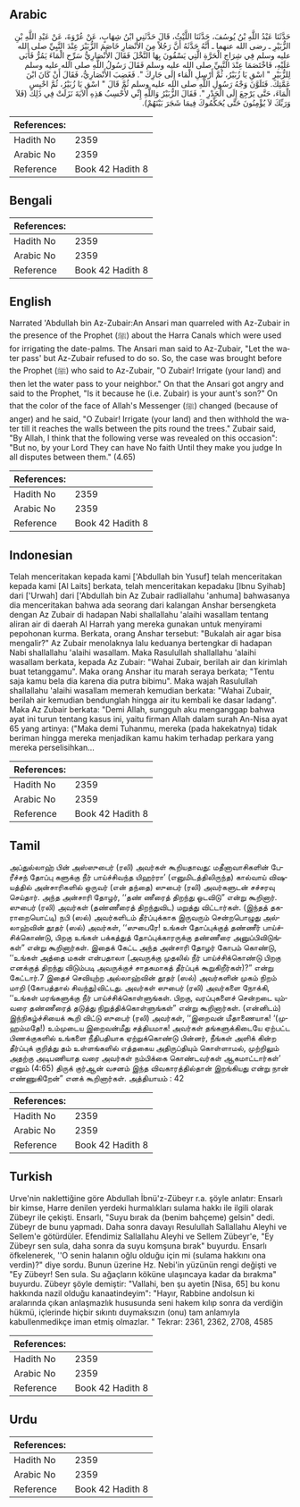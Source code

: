 ## Arabic


<div dir="rtl" lang="ar" style={{fontSize:'larger',backgroundColor:'#f8f9fa',padding:20}}>
حَدَّثَنَا عَبْدُ اللَّهِ بْنُ يُوسُفَ، حَدَّثَنَا اللَّيْثُ، قَالَ حَدَّثَنِي ابْنُ شِهَابٍ، عَنْ عُرْوَةَ، عَنْ عَبْدِ اللَّهِ بْنِ الزُّبَيْرِ ـ رضى الله عنهما ـ أَنَّهُ حَدَّثَهُ أَنَّ رَجُلاً مِنَ الأَنْصَارِ خَاصَمَ الزُّبَيْرَ عِنْدَ النَّبِيِّ صلى الله عليه وسلم فِي شِرَاجِ الْحَرَّةِ الَّتِي يَسْقُونَ بِهَا النَّخْلَ فَقَالَ الأَنْصَارِيُّ سَرِّحِ الْمَاءَ يَمُرُّ فَأَبَى عَلَيْهِ، فَاخْتَصَمَا عِنْدَ النَّبِيِّ صلى الله عليه وسلم فَقَالَ رَسُولُ اللَّهِ صلى الله عليه وسلم لِلزُّبَيْرِ ‏"‏ اسْقِ يَا زُبَيْرُ، ثُمَّ أَرْسِلِ الْمَاء إِلَى جَارِكَ ‏"‏‏.‏ فَغَضِبَ الأَنْصَارِيُّ، فَقَالَ أَنْ كَانَ ابْنَ عَمَّتِكَ‏.‏ فَتَلَوَّنَ وَجْهُ رَسُولِ اللَّهِ صلى الله عليه وسلم ثُمَّ قَالَ ‏"‏ اسْقِ يَا زُبَيْرُ، ثُمَّ احْبِسِ الْمَاءَ، حَتَّى يَرْجِعَ إِلَى الْجَدْرِ ‏"‏‏.‏ فَقَالَ الزُّبَيْرُ وَاللَّهِ إِنِّي لأَحْسِبُ هَذِهِ الآيَةَ نَزَلَتْ فِي ذَلِكَ ‏(‏فَلاَ وَرَبِّكَ لاَ يُؤْمِنُونَ حَتَّى يُحَكِّمُوكَ فِيمَا شَجَرَ بَيْنَهُمْ‏)‏‏.‏
</div>
<div style={{backgroundColor:'#f8f9fa',padding:20, marginBottom: 10}}><table> <thead> <tr> <th>References:</th> <th></th> </tr> </thead> <tbody><tr><td>Hadith No</td><td>2359</td></tr><tr><td>Arabic No</td><td>2359</td></tr><tr><td>Reference</td><td>Book 42 Hadith 8</td></tr></tbody></table></div>

## Bengali


<div dir="ltr" lang="bn" style={{fontSize:'larger',backgroundColor:'#f8f9fa',padding:20}}>

</div>
<div style={{backgroundColor:'#f8f9fa',padding:20, marginBottom: 10}}><table> <thead> <tr> <th>References:</th> <th></th> </tr> </thead> <tbody><tr><td>Hadith No</td><td>2359</td></tr><tr><td>Arabic No</td><td>2359</td></tr><tr><td>Reference</td><td>Book 42 Hadith 8</td></tr></tbody></table></div>

## English


<div dir="ltr" lang="en" style={{fontSize:'larger',backgroundColor:'#f8f9fa',padding:20}}>
Narrated 'Abdullah bin Az-Zubair:An Ansari man quarreled with Az-Zubair in the presence of the Prophet (ﷺ) about the Harra Canals which were used for irrigating the date-palms. The Ansari man said to Az-Zubair, "Let the water pass' but Az-Zubair refused to do so. So, the case was brought before the Prophet (ﷺ) who said to Az-Zubair, "O Zubair! Irrigate (your land) and then let the water pass to your neighbor." On that the Ansari got angry and said to the Prophet, "Is it because he (i.e. Zubair) is your aunt's son?" On that the color of the face of Allah's Messenger (ﷺ) changed (because of anger) and he said, "O Zubair! Irrigate (your land) and then withhold the water till it reaches the walls between the pits round the trees." Zubair said, "By Allah, I think that the following verse was revealed on this occasion": "But no, by your Lord They can have No faith Until they make you judge In all disputes between them." (4.65)
</div>
<div style={{backgroundColor:'#f8f9fa',padding:20, marginBottom: 10}}><table> <thead> <tr> <th>References:</th> <th></th> </tr> </thead> <tbody><tr><td>Hadith No</td><td>2359</td></tr><tr><td>Arabic No</td><td>2359</td></tr><tr><td>Reference</td><td>Book 42 Hadith 8</td></tr></tbody></table></div>

## Indonesian


<div dir="ltr" lang="id" style={{fontSize:'larger',backgroundColor:'#f8f9fa',padding:20}}>
Telah menceritakan kepada kami ['Abdullah bin Yusuf] telah menceritakan kepada kami [Al Laits] berkata, telah menceritakan kepadaku [Ibnu Syihab] dari ['Urwah] dari ['Abdullah bin Az Zubair radliallahu 'anhuma] bahwasanya dia menceritakan bahwa ada seorang dari kalangan Anshar bersengketa dengan Az Zubair di hadapan Nabi shallallahu 'alaihi wasallam tentang aliran air di daerah Al Harrah yang mereka gunakan untuk menyirami pepohonan kurma. Berkata, orang Anshar tersebut: "Bukalah air agar bisa mengalir?" Az Zubair menolaknya lalu keduanya bertengkar di hadapan Nabi shallallahu 'alaihi wasallam. Maka Rasulullah shallallahu 'alaihi wasallam berkata, kepada Az Zubair: "Wahai Zubair, berilah air dan kirimlah buat tetanggamu". Maka orang Anshar itu marah seraya berkata; "Tentu saja kamu bela dia karena dia putra bibimu". Maka wajah Rasulullah shallallahu 'alaihi wasallam memerah kemudian berkata: "Wahai Zubair, berilah air kemudian bendunglah hingga air itu kembali ke dasar ladang". Maka Az Zubair berkata: "Demi Allah, sungguh aku menganggap bahwa ayat ini turun tentang kasus ini, yaitu firman Allah dalam surah An-Nisa ayat 65 yang artinya: ("Maka demi Tuhanmu, mereka (pada hakekatnya) tidak beriman hingga mereka menjadikan kamu hakim terhadap perkara yang mereka perselisihkan…
</div>
<div style={{backgroundColor:'#f8f9fa',padding:20, marginBottom: 10}}><table> <thead> <tr> <th>References:</th> <th></th> </tr> </thead> <tbody><tr><td>Hadith No</td><td>2359</td></tr><tr><td>Arabic No</td><td>2359</td></tr><tr><td>Reference</td><td>Book 42 Hadith 8</td></tr></tbody></table></div>

## Tamil


<div dir="ltr" lang="ta" style={{fontSize:'larger',backgroundColor:'#f8f9fa',padding:20}}>
அப்துல்லாஹ் பின் அஸ்ஸுபைர் (ரலி) அவர்கள் கூறியதாவது: மதீனாவாசிகளின் பேரீச்சந் தோப்பு களுக்கு நீர் பாய்ச்சிவந்த யிஹர்ரா’ (எனுமிடத்திலிருந்த) கால்வாய் விஷயத்தில் அன்சாரிகளில் ஒருவர் (என் தந்தை) ஸுபைர் (ரலி) அவர்களுடன் சச்சரவு செய்தார். அந்த அன்சாரி தோழர், ‘‘தண் ணீரைத் திறந்து ஓடவிடு” என்று கூறினார். ஸுபைர் (ரலி) அவர்கள் (தண்ணீரைத் திறந்துவிட) மறுத்து விட்டார்கள். (இந்தத் தகராறையொட்டி) நபி (ஸல்) அவர்களிடம் தீர்ப்புக்காக இருவரும் சென்றபொழுது அல்லாஹ்வின் தூதர் (ஸல்) அவர்கள், ‘‘ஸுபைரே! உங்கள் தோப்புக்குத் தண்ணீர் பாய்ச்சிக்கொண்டு, பிறகு உங்கள் பக்கத்துத் தோப்புக்காரருக்கு தண்ணீரை அனுப்பிவிடுங்கள்” என்று கூறினார்கள். இதைக் கேட்ட அந்த அன்சாரி தோழர் கோபம் கொண்டு, ‘‘உங்கள் அத்தை மகன் என்பதாலா (அவருக்கு முதலில் நீர் பாய்ச்சிக்கொண்டு பிறகு எனக்குத் திறந்து விடும்படி அவருக்குச் சாதகமாகத் தீர்ப்புக் கூறுகிறீர்கள்)?” என்று கேட்டார்.7 இதைச் செவியுற்ற அல்லாஹ்வின் தூதர் (ஸல்) அவர்களின் முகம் நிறம் மாறி (கோபத்தால் சிவந்து)விட்டது. அவர்கள் ஸுபைர் (ரலி) அவர்களை நோக்கி, ‘‘உங்கள் மரங்களுக்கு நீர் பாய்ச்சிக்கொள்ளுங்கள். பிறகு, வரப்புகளைச் சென்றடை யும்வரை தண்ணீரைத் தடுத்து நிறுத்திக்கொள்ளுங்கள்” என்று கூறினார்கள். (என்னிடம்) இந்நிகழ்ச்சியைக் கூறி விட்டு ஸுபைர் (ரலி) அவர்கள், ‘‘இறைவன் மீதாணையாக! ‘(முஹம்மதே!) உம்முடைய இறைவன்மீது சத்தியமாக! அவர்கள் தங்களுக்கிடையே ஏற்பட்ட பிணக்குகளில் உங்களை நீதிபதியாக ஏற்றுக்கொண்டு பின்னர், நீங்கள் அளிக் கின்ற தீர்ப்புக் குறித்து தம் உள்ளங்களில் எத்தகைய அதிருப்தியும் கொள்ளாமல், முற்றிலும் அதற்கு அடிபணியாத வரை அவர்கள் நம்பிக்கை கொண்டவர்கள் ஆகமாட்டார்கள்’ எனும் (4:65) திருக் குர்ஆன் வசனம் இந்த விவகாரத்தில்தான் இறங்கியது என்று நான் எண்ணுகிறேன்” எனக் கூறினார்கள். அத்தியாயம் : 42
</div>
<div style={{backgroundColor:'#f8f9fa',padding:20, marginBottom: 10}}><table> <thead> <tr> <th>References:</th> <th></th> </tr> </thead> <tbody><tr><td>Hadith No</td><td>2359</td></tr><tr><td>Arabic No</td><td>2359</td></tr><tr><td>Reference</td><td>Book 42 Hadith 8</td></tr></tbody></table></div>

## Turkish


<div dir="ltr" lang="tr" style={{fontSize:'larger',backgroundColor:'#f8f9fa',padding:20}}>
Urve'nin naklettiğine göre Abdullah İbnü'z-Zübeyr r.a. şöyle anlatır: Ensarlı bir kimse, Harre denilen yerdeki hurmalıkları sulama hakkı ile ilgili olarak Zübeyr ile çekişti. Ensarlı, "Suyu bırak da (benim bahçeme) gelsin" dedi. Zübeyr de bunu yapmadı. Daha sonra davayı Resulullah Sallallahu Aleyhi ve Sellem'e götürdüler. Efendimiz Sallallahu Aleyhi ve Sellem Zübeyr'e, "Ey Zübeyr sen sula, daha sonra da suyu komşuna bırak" buyurdu. Ensarlı öfkelenerek, ''O senin halanın oğlu olduğu için mi (sulama hakkını ona verdin)?" diye sordu. Bunun üzerine Hz. Nebi'in yüzünün rengi değişti ve "Ey Zübeyr! Sen sula. Su ağaçların köküne ulaşıncaya kadar da bırakma" buyurdu. Zübeyr şöyle demiştir: "Vallahi, ben şu ayetin [Nisa, 65] bu konu hakkında nazil olduğu kanaatindeyim": "Hayır, Rabbine andolsun ki aralarında çıkan anlaşmazlık hususunda seni hakem kılıp sonra da verdiğin hükmü, içlerinde hiçbir sıkıntı duymaksızın (onu) tam anlamıyla kabullenmedikçe iman etmiş olmazlar. " Tekrar: 2361, 2362, 2708, 4585
</div>
<div style={{backgroundColor:'#f8f9fa',padding:20, marginBottom: 10}}><table> <thead> <tr> <th>References:</th> <th></th> </tr> </thead> <tbody><tr><td>Hadith No</td><td>2359</td></tr><tr><td>Arabic No</td><td>2359</td></tr><tr><td>Reference</td><td>Book 42 Hadith 8</td></tr></tbody></table></div>

## Urdu


<div dir="rtl" lang="ur" style={{fontSize:'larger',backgroundColor:'#f8f9fa',padding:20}}>

</div>
<div style={{backgroundColor:'#f8f9fa',padding:20, marginBottom: 10}}><table> <thead> <tr> <th>References:</th> <th></th> </tr> </thead> <tbody><tr><td>Hadith No</td><td>2359</td></tr><tr><td>Arabic No</td><td>2359</td></tr><tr><td>Reference</td><td>Book 42 Hadith 8</td></tr></tbody></table></div>